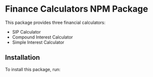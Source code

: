 # Finance Calculators NPM Package

This package provides three financial calculators:
- SIP Calculator
- Compound Interest Calculator
- Simple Interest Calculator

## Installation

To install this package, run:

